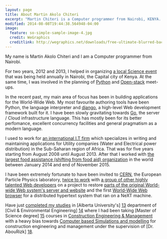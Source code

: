 ```yaml
---
layout: page
title: About Martin Akolo Chiteri
excerpt: "Martin Chiteri is a Computer programmer from Nairobi, KENYA. He is also a Particle Physics enthusiast and an 'armchair' Astronomer"
modified: 2014-08-08T19:44:38.564948-04:00
image:
  feature: so-simple-sample-image-4.jpg
  credit: WeGraphics
  creditlink: http://wegraphics.net/downloads/free-ultimate-blurred-background-pack/
---
```

My name is Martin Akolo Chiteri and I am a Computer programmer from Nairobi.

For two years, 2012 and 2013, I helped in organizing [a local Science event][0] that was being held annually in Nairobi, the Capital city of Kenya. At the same time, I was involved in the planning of [Python][1] and [Open-stack][2]  meet-ups.

In the recent past, my main area of focus has been in building applications for the World-Wide Web. My most favourite authoring tools have been Python, the language interpreter and [django][3], a high-level Web development framework built for it. I have been slowly gravitating towards [Go][4], the server / Cloud infrastructure language. This has mostly been for its better perfomance, excellent concurrency facilities and general pragmatism as a modern language. 

I used to work for [an international I.T firm][10] which specializes in writing and maintaining applications for Utility companies (Water and Electrical power distribution) in the Sub-Saharan region of Africa. That was for five years starting from August 2008 until August 2013. After that I worked with [the largest food assistance (shifting from food aid) organization][11] in the world between January 2014 and end of November 2015. 

I have been extremely fortunate to have been invited to [CERN][5], the European Particle Physics laboratory, [twice to work][6] with [a group of other highly talented Web developers][7] on a project to restore [parts of the original World-wide Web system's server and website][8] and the first [World-Wide Web browser][9] for a distributed hypertext system that ran on a NeXT machine.

Have just [completed my studies][12] in [Alberta University's] [13]  department of [Civil & Environmental Engineering] [14] where I had been taking [Master of Science degree] [15] courses in [Construction Engineering & Management][16] with a heavy bias towards [Computer based Simulations and modelling][17] for construction engineering and management under the supervision of [Dr. AbouRizk] [18].

[0]: http://nairobi.sciencehackday.com/ "Science Hack day, Nairobi"
[1]: http://www.python.org/ "Python Language"
[2]: http://www.openstack.org/ "Open stack"
[3]: https://www.djangoproject.com/ 
[4]: https://golang.org/ "GoLang"
[5]: http://home.web.cern.ch/
[6]: https://worldwideweb.cern.ch/colophon/ "World-Wide Web / Nexus browser's restoration project participants" 
[7]: http://first-website.web.cern.ch/blog/line-mode-browser-dev-days-participants-announced "Line-Mode Browser simulator participants announced"
[8]: http://line-mode.cern.ch/ "Universal Line-Mode browser restoration project"
[9]: https://worldwideweb.cern.ch/browser "Nexus browser emulator"
[10]: http://www.indra.es/ "Indra Sistemas"
[11]: http://www.wfp.org/ "World Food Programme"
[12]: https://era.library.ualberta.ca/items/71ce7a37-fad3-4e67-97af-912e82bad726/view/616adb50-2d02-4f93-a40a-75a584f29586/Chiteri_Martin_A_2018_05_MSc.pdf "Martin Akolo Chiteri, Master of Science thesis - Cash-Flow and Residual Value Analysis for Construction Equipment"
[13]: https://ualberta.ca/ "University of Alberta"
[14]: http://www.civil.engineering.ualberta.ca/ "Department of Civil & Environmental Engineering and School of Mining & Petroleum - University of Alberta" 
[15]: https://www.ualberta.ca/civil-environmental-engineering/graduate-studies/degrees-and-programs/course-requirements/msc-programs "M.Sc Programs | faculty of engineering"
[16]: http://www.civil.engineering.ualberta.ca/en/Research/ResearchAreas/Construction.aspx "Construction - School of Mining & Petroleum - University of Alberta" 
[17]: https://www.informs-sim.org/wsc16papers/290.pdf "A prototype for simulating the kinematics of crane rigging oscilatory motion using Simphony.NET" 
[18]: https://www.ualberta.ca/engineering/faculty/simaan-abourizk "Dr. Simaan AbouRizk"
